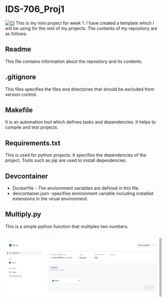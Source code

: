 # IDS-706_Proj1
[![CI](https://github.com/Antara999333/IDS-706_Proj1/actions/workflows/cicd.yml/badge.svg)](https://github.com/Antara999333/IDS-706_Proj1/actions/workflows/cicd.yml)
This is my mini project for week 1. I have created a template which I will be using for the rest of my projects. 
The contents of my repository are as follows:

## Readme
This file contains information about the repository and its contents.

## .gitignore
This files specifies the files and directories that should be excluded from version control. 

## Makefile
It is an automation tool which defines tasks and dependencies. It helps to compile and test projects. 

## Requirements.txt
This is used for python projects. It specifies the dependencies of the project. Tools such as pip are used to install dependencies. 

## Devcontainer
 * Dockerfile - The enviornment variables are defined in this file.
 * devcontainer.json -specifies environment variable including installed extensions in the virual environment. 

## Multiply.py
This is a simple python function that multiples two numbers. 

## ![test](https://github.com/Antara999333/IDS-706_Proj1/blob/main/image%20for%20mini%20proj%201.png)


